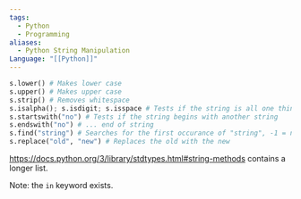 ```yaml
---
tags:
  - Python
  - Programming
aliases:
  - Python String Manipulation
Language: "[[Python]]"
---
```

```PYTHON
s.lower() # Makes lower case
s.upper() # Makes upper case
s.strip() # Removes whitespace
s.isalpha(); s.isdigit; s.isspace # Tests if the string is all one thing
s.startswith("no") # Tests if the string begins with another string
s.endswith("no") # ... end of string
s.find("string") # Searches for the first occurance of "string", -1 = not present
s.replace("old", "new") # Replaces the old with the new
```
https://docs.python.org/3/library/stdtypes.html#string-methods contains a longer list.

Note: the `in` keyword exists.